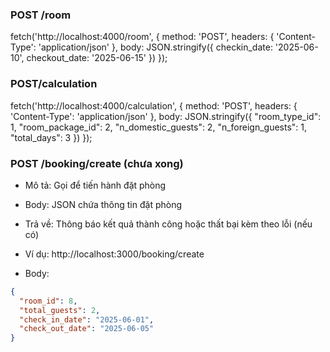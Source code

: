 ### POST /room
fetch('http://localhost:4000/room', {
  method: 'POST',
  headers: {
    'Content-Type': 'application/json'
  },
  body: JSON.stringify({
    checkin_date: '2025-06-10',
    checkout_date: '2025-06-15'
  })
});

### POST/calculation
fetch('http://localhost:4000/calculation', {
  method: 'POST',
  headers: {
    'Content-Type': 'application/json'
  },
  body: JSON.stringify({
  "room_type_id": 1,
  "room_package_id": 2,
  "n_domestic_guests": 2,
  "n_foreign_guests": 1,
  "total_days": 3
})
});

### POST /booking/create (chưa xong)
- Mô tả: Gọi để tiến hành đặt phòng
- Body: JSON chứa thông tin đặt phòng
- Trả về: Thông báo kết quả thành công hoặc thất bại kèm theo lỗi (nếu có)
- Ví dụ:
  http://localhost:3000/booking/create

- Body:
```json
{
  "room_id": 8,
  "total_guests": 2,
  "check_in_date": "2025-06-01",
  "check_out_date": "2025-06-05"
}
